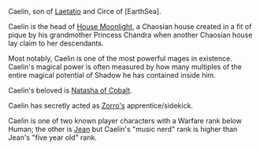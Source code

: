Caelin, son of [Laetatio](LaetatioOfRandom) and Circe of [EarthSea].

Caelin is the head of [House Moonlight](HouseMoonlight), a Chaosian house created in
a fit of pique by his grandmother Princess Chandra when another
Chaosian house lay claim to her descendants.

Most notably, Caelin is one of the most powerful mages in existence.
Caelin's magical power is often measured by how many multiples of
the entire magical potential of Shadow he has contained inside him.

Caelin's beloved is [Natasha of Cobalt](CobalteanRoyalFamily#natasha).

Caelin has secretly acted as [Zorro's](ZorroOfAssassins) apprentice/sidekick.

Caelin is one of two known player characters with a Warfare rank
below Human; the other is [Jean](JeanOfFlorimel) but Caelin's "music nerd"
rank is higher than Jean's "five year old" rank.
